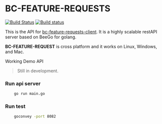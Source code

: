 # BC-FEATURE-REQUESTS

[![Build Status](https://travis-ci.org/kujtimiihoxha/bc-feature-requests.svg?branch=master)](https://travis-ci.org/kujtimiihoxha/bc-feature-requests)
[![Build status](https://ci.appveyor.com/api/projects/status/kaetcdk7u9j9tiji?svg=true)](https://ci.appveyor.com/project/kujtimiihoxha/bc-feature-requests)

This is the API for [bc-feature-requests-client](https://github.com/kujtimiihoxha/bc-feature-requests-client).
It is a highly scalable restAPI server based on BeeGo for golang.

**BC-FEATURE-REQUEST** is cross platform and it works on Linux, Windows, and Mac.

Working Demo API 
>Still in development.

### Run api server 
```bash
    go run main.go
```
### Run test 
```bash
    goconvey -port 8082
```